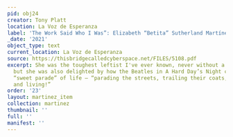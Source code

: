 ```yaml
---
pid: obj24
creator: Tony Platt
location: La Voz de Esperanza
label: 'The Work Said Who I Was”: Elizabeth “Betita” Sutherland Martínez (1925-2021)'
_date: '2021'
object_type: text
current_location: La Voz de Esperanza
source: https://thisbridgecalledcyberspace.net/FILES/5108.pdf
excerpt: She was the toughest leftist I've ever known, never without a sheaf of leaflets,
  but she was also delighted by how the Beatles in A Hard Day’s Night celebrated the
  “sweet parade” of life – “parading the streets, trailing their coats, bowling along
  and living!”
order: '23'
layout: martinez_item
collection: martinez
thumbnail: ''
full: ''
manifest: ''
---
```

